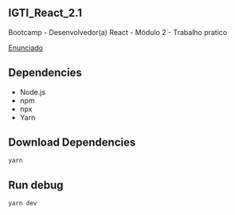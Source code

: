 ## IGTI_React_2.1

Bootcamp - Desenvolvedor(a) React - Módulo 2 - Trabalho pratico

[Enunciado](https://github.com/matheusPereiraKrumm/IGTI_React_2.1/blob/main/Enunciado.pdf)

## Dependencies

- Node.js
- npm
- npx
- Yarn

## Download Dependencies

`yarn`

## Run debug

`yarn dev`

